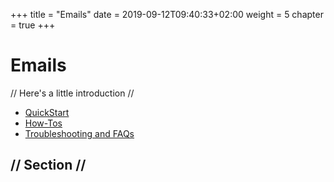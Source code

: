 +++
title = "Emails"
date = 2019-09-12T09:40:33+02:00
weight = 5
chapter = true
+++

# Emails

// Here's a little introduction //

- [QuickStart]()
- [How-Tos]()
- [Troubleshooting and FAQs]()

## // Section //
